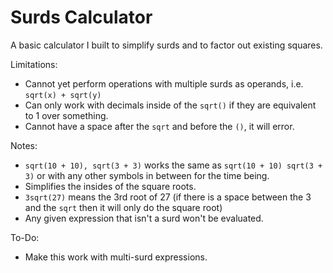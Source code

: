 # Surds Calculator

A basic calculator I built to simplify surds and to factor out existing squares.

Limitations:
- Cannot yet perform operations with multiple surds as operands, i.e. `sqrt(x) + sqrt(y)`
- Can only work with decimals inside of the `sqrt()` if they are equivalent to 1 over something.
- Cannot have a space after the `sqrt` and before the `()`, it will error.

Notes:
- `sqrt(10 + 10), sqrt(3 + 3)` works the same as `sqrt(10 + 10) sqrt(3 + 3)` or with any other symbols in between for the time being.
- Simplifies the insides of the square roots.
- `3sqrt(27)` means the 3rd root of 27 (if there is a space between the 3 and the `sqrt` then it will only do the square root)
- Any given expression that isn't a surd won't be evaluated.

To-Do:
- Make this work with multi-surd expressions.

